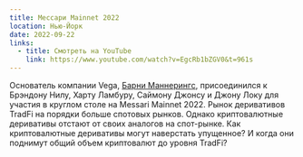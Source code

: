 ```yaml
---
title: Мессари Mainnet 2022
location: Нью-Йорк
date: 2022-09-22
links:
  - title: Смотреть на YouTube
    link: https://www.youtube.com/watch?v=EgcRb1bZGV0&t=961s
---
```


Основатель компании Vega, <a href="https://twitter.com/barnabee" target="_blank">Барни Маннерингс</a>, присоединился к Брэндону Нилу, Харту Ламбуру, Саймону Джонсу и Джону Локу для участия в круглом столе на Messari Mainnet 2022.
Рынок деривативов TradFi на порядки больше спотовых рынков. Однако криптовалютные деривативы отстают от своих аналогов на спот-рынке. Как криптовалютные деривативы могут наверстать упущенное? И когда они поднимут общий объем криптовалют до уровня TradFi? 
